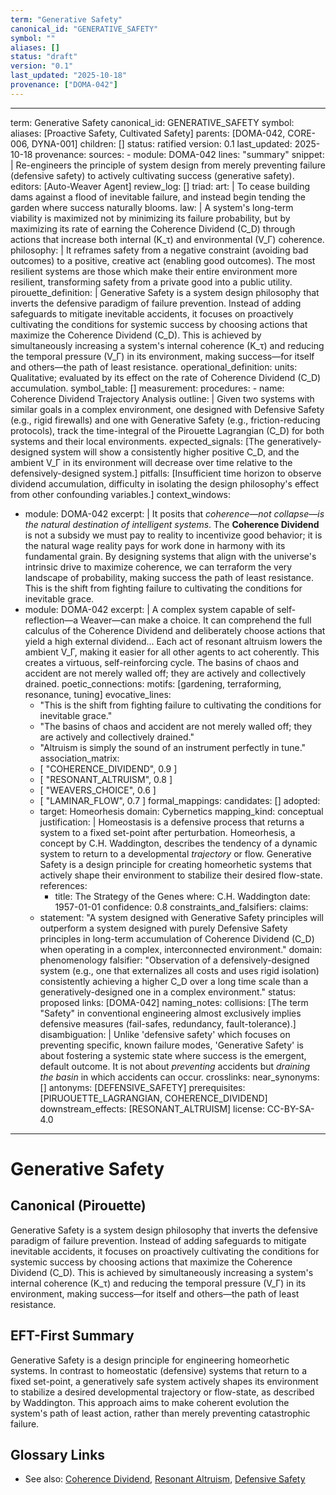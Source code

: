 ```yaml
---
term: "Generative Safety"
canonical_id: "GENERATIVE_SAFETY"
symbol: ""
aliases: []
status: "draft"
version: "0.1"
last_updated: "2025-10-18"
provenance: ["DOMA-042"]
---
```


---
term: Generative Safety
canonical_id: GENERATIVE_SAFETY
symbol: 
aliases: [Proactive Safety, Cultivated Safety]
parents: [DOMA-042, CORE-006, DYNA-001]
children: []
status: ratified
version: 0.1
last_updated: 2025-10-18
provenance:
  sources:
    - module: DOMA-042
      lines: "summary"
      snippet: |
        Re-engineers the principle of system design from merely preventing failure (defensive safety) to actively cultivating success (generative safety).
  editors: [Auto-Weaver Agent]
  review_log: []
triad:
  art: |
    To cease building dams against a flood of inevitable failure, and instead begin tending the garden where success naturally blooms.
  law: |
    A system's long-term viability is maximized not by minimizing its failure probability, but by maximizing its rate of earning the Coherence Dividend (C_D) through actions that increase both internal (K_τ) and environmental (V_Γ) coherence.
  philosophy: |
    It reframes safety from a negative constraint (avoiding bad outcomes) to a positive, creative act (enabling good outcomes). The most resilient systems are those which make their entire environment more resilient, transforming safety from a private good into a public utility.
pirouette_definition: |
  Generative Safety is a system design philosophy that inverts the defensive paradigm of failure prevention. Instead of adding safeguards to mitigate inevitable accidents, it focuses on proactively cultivating the conditions for systemic success by choosing actions that maximize the Coherence Dividend (C_D). This is achieved by simultaneously increasing a system's internal coherence (K_τ) and reducing the temporal pressure (V_Γ) in its environment, making success—for itself and others—the path of least resistance.
operational_definition:
  units: Qualitative; evaluated by its effect on the rate of Coherence Dividend (C_D) accumulation.
  symbol_table: []
  measurement:
    procedures:
      - name: Coherence Dividend Trajectory Analysis
        outline: |
          Given two systems with similar goals in a complex environment, one designed with Defensive Safety (e.g., rigid firewalls) and one with Generative Safety (e.g., friction-reducing protocols), track the time-integral of the Pirouette Lagrangian (C_D) for both systems and their local environments.
        expected_signals: [The generatively-designed system will show a consistently higher positive C_D, and the ambient V_Γ in its environment will decrease over time relative to the defensively-designed system.]
        pitfalls: [Insufficient time horizon to observe dividend accumulation, difficulty in isolating the design philosophy's effect from other confounding variables.]
context_windows:
  - module: DOMA-042
    excerpt: |
      It posits that *coherence—not collapse—is the natural destination of intelligent systems*. The **Coherence Dividend** is not a subsidy we must pay to reality to incentivize good behavior; it is the natural wage reality pays for work done in harmony with its fundamental grain. By designing systems that align with the universe's intrinsic drive to maximize coherence, we can terraform the very landscape of probability, making success the path of least resistance. This is the shift from fighting failure to cultivating the conditions for inevitable grace.
  - module: DOMA-042
    excerpt: |
      A complex system capable of self-reflection—a Weaver—can make a choice. It can comprehend the full calculus of the Coherence Dividend and deliberately choose actions that yield a high external dividend... Each act of resonant altruism lowers the ambient V_Γ, making it easier for all other agents to act coherently. This creates a virtuous, self-reinforcing cycle. The basins of chaos and accident are not merely walled off; they are actively and collectively drained.
poetic_connections:
  motifs: [gardening, terraforming, resonance, tuning]
  evocative_lines:
    - "This is the shift from fighting failure to cultivating the conditions for inevitable grace."
    - "The basins of chaos and accident are not merely walled off; they are actively and collectively drained."
    - "Altruism is simply the sound of an instrument perfectly in tune."
  association_matrix:
    - [ "COHERENCE_DIVIDEND", 0.9 ]
    - [ "RESONANT_ALTRUISM", 0.8 ]
    - [ "WEAVERS_CHOICE", 0.6 ]
    - [ "LAMINAR_FLOW", 0.7 ]
formal_mappings:
  candidates: []
  adopted:
    - target: Homeorhesis
      domain: Cybernetics
      mapping_kind: conceptual
      justification: |
        Homeostasis is a defensive process that returns a system to a fixed set-point after perturbation. Homeorhesis, a concept by C.H. Waddington, describes the tendency of a dynamic system to return to a developmental *trajectory* or flow. Generative Safety is a design principle for creating homeorhetic systems that actively shape their environment to stabilize their desired flow-state.
      references:
        - title: The Strategy of the Genes
          where: C.H. Waddington
          date: 1957-01-01
      confidence: 0.8
constraints_and_falsifiers:
  claims:
    - statement: "A system designed with Generative Safety principles will outperform a system designed with purely Defensive Safety principles in long-term accumulation of Coherence Dividend (C_D) when operating in a complex, interconnected environment."
      domain: phenomenology
      falsifier: "Observation of a defensively-designed system (e.g., one that externalizes all costs and uses rigid isolation) consistently achieving a higher C_D over a long time scale than a generatively-designed one in a complex environment."
      status: proposed
      links: [DOMA-042]
naming_notes:
  collisions: [The term "Safety" in conventional engineering almost exclusively implies defensive measures (fail-safes, redundancy, fault-tolerance).]
  disambiguation: |
    Unlike 'defensive safety' which focuses on preventing specific, known failure modes, 'Generative Safety' is about fostering a systemic state where success is the emergent, default outcome. It is not about *preventing* accidents but *draining the basin* in which accidents can occur.
crosslinks:
  near_synonyms: []
  antonyms: [DEFENSIVE_SAFETY]
  prerequisites: [PIRUOUETTE_LAGRANGIAN, COHERENCE_DIVIDEND]
  downstream_effects: [RESONANT_ALTRUISM]
license: CC-BY-SA-4.0
---

# Generative Safety

## Canonical (Pirouette)
Generative Safety is a system design philosophy that inverts the defensive paradigm of failure prevention. Instead of adding safeguards to mitigate inevitable accidents, it focuses on proactively cultivating the conditions for systemic success by choosing actions that maximize the Coherence Dividend (C_D). This is achieved by simultaneously increasing a system's internal coherence (K_τ) and reducing the temporal pressure (V_Γ) in its environment, making success—for itself and others—the path of least resistance.

## EFT-First Summary
Generative Safety is a design principle for engineering homeorhetic systems. In contrast to homeostatic (defensive) systems that return to a fixed set-point, a generatively safe system actively shapes its environment to stabilize a desired developmental trajectory or flow-state, as described by Waddington. This approach aims to make coherent evolution the system's path of least action, rather than merely preventing catastrophic failure.

## Glossary Links
- See also: [Coherence Dividend](COHERENCE_DIVIDEND), [Resonant Altruism](RESONANT_ALTRUISM), [Defensive Safety](DEFENSIVE_SAFETY)